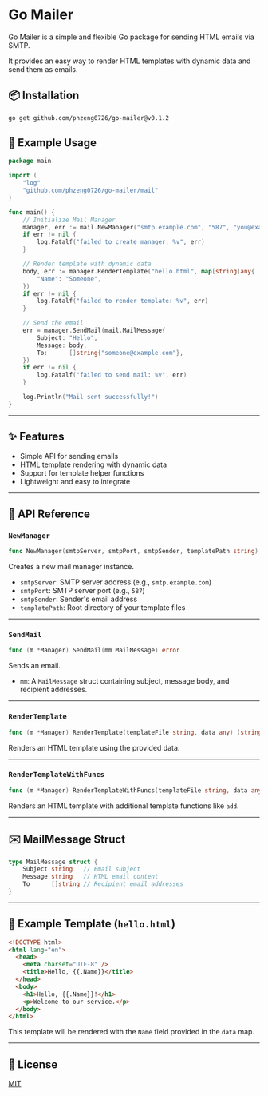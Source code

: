 # Go Mailer

Go Mailer is a simple and flexible Go package for sending HTML emails via SMTP.

It provides an easy way to render HTML templates with dynamic data and send them as emails.

## 📦 Installation

```bash
go get github.com/phzeng0726/go-mailer@v0.1.2
```

## 🚀 Example Usage

```go
package main

import (
	"log"
	"github.com/phzeng0726/go-mailer/mail"
)

func main() {
	// Initialize Mail Manager
	manager, err := mail.NewManager("smtp.example.com", "587", "you@example.com", "./templates")
	if err != nil {
		log.Fatalf("failed to create manager: %v", err)
	}

	// Render template with dynamic data
	body, err := manager.RenderTemplate("hello.html", map[string]any{
		"Name": "Someone",
	})
	if err != nil {
		log.Fatalf("failed to render template: %v", err)
	}

	// Send the email
	err = manager.SendMail(mail.MailMessage{
		Subject: "Hello",
		Message: body,
		To:      []string{"someone@example.com"},
	})
	if err != nil {
		log.Fatalf("failed to send mail: %v", err)
	}

	log.Println("Mail sent successfully!")
}
```

---

## ✨ Features

- Simple API for sending emails
- HTML template rendering with dynamic data
- Support for template helper functions
- Lightweight and easy to integrate

---

## 📘 API Reference

### `NewManager`

```go
func NewManager(smtpServer, smtpPort, smtpSender, templatePath string) (*Manager, error)
```

Creates a new mail manager instance.

- `smtpServer`: SMTP server address (e.g., `smtp.example.com`)
- `smtpPort`: SMTP server port (e.g., `587`)
- `smtpSender`: Sender's email address
- `templatePath`: Root directory of your template files

---

### `SendMail`

```go
func (m *Manager) SendMail(mm MailMessage) error
```

Sends an email.

- `mm`: A `MailMessage` struct containing subject, message body, and recipient addresses.

---

### `RenderTemplate`

```go
func (m *Manager) RenderTemplate(templateFile string, data any) (string, error)
```

Renders an HTML template using the provided data.

---

### `RenderTemplateWithFuncs`

```go
func (m *Manager) RenderTemplateWithFuncs(templateFile string, data any) (string, error)
```

Renders an HTML template with additional template functions like `add`.

---

## ✉️ MailMessage Struct

```go
type MailMessage struct {
	Subject string   // Email subject
	Message string   // HTML email content
	To      []string // Recipient email addresses
}
```

---

## 📝 Example Template (`hello.html`)

```html
<!DOCTYPE html>
<html lang="en">
  <head>
    <meta charset="UTF-8" />
    <title>Hello, {{.Name}}</title>
  </head>
  <body>
    <h1>Hello, {{.Name}}!</h1>
    <p>Welcome to our service.</p>
  </body>
</html>
```

This template will be rendered with the `Name` field provided in the `data` map.

---

## 🪪 License

[MIT](./LICENSE)
